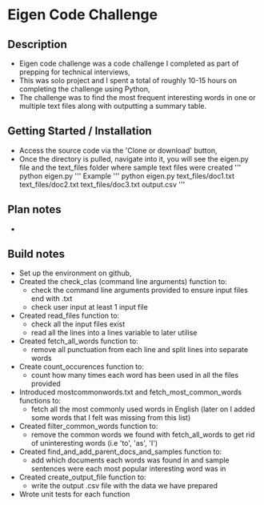 # Eigen Code Challenge

## Description
- Eigen code challenge was a code challenge I completed as part of prepping for technical interviews,
- This was solo project and I spent a total of roughly 10-15 hours on completing the challenge using Python, 
- The challenge was to find the most frequent interesting words in one or multiple text files along with outputting a summary table.

## Getting Started / Installation
- Access the source code via the 'Clone or download' button,
- Once the directory is pulled, navigate into it, you will see the eigen.py file and the text_files folder where sample text files were created
'''
python eigen.py <inputfilename> <inputfilename> <outputfilename>
'''
Example
'''
python eigen.py text_files/doc1.txt text_files/doc2.txt text_files/doc3.txt output.csv
'''

## Plan notes
- 


## Build notes
- Set up the environment on github,
- Created the check_clas (command line arguments) function to:
  - check the command line arguments provided to ensure input files end with .txt
  - check user input at least 1 input file
- Created read_files function to:
  - check all the input files exist
  - read all the lines into a lines variable to later utilise
- Created fetch_all_words function to:
  - remove all punctuation from each line and split lines into separate words
- Create count_occurences function to:
  - count how many times each word has been used in all the files provided
- Introduced mostcommonwords.txt and fetch_most_common_words functions to:
  - fetch all the most commonly used words in English (later on I added some words that I felt was missing from this list)
- Created filter_common_words function to:
  - remove the common words we found with fetch_all_words to get rid of uninteresting words (i.e 'to', 'as', 'I')
- Created find_and_add_parent_docs_and_samples function to:
  - add which documents each words was found in and sample sentences were each most popular interesting word was in
- Created create_output_file function to:
  - write the output .csv file with the data we have prepared 
- Wrote unit tests for each function
